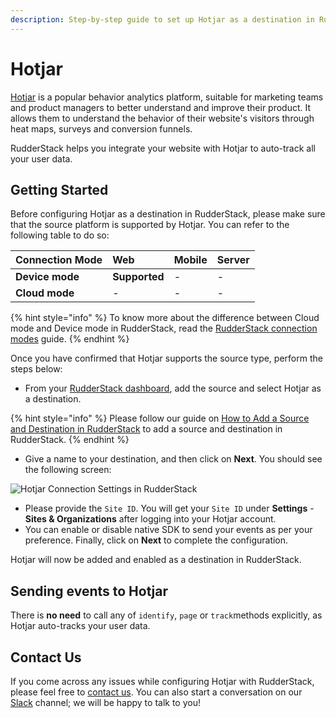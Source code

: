 ```yaml
---
description: Step-by-step guide to set up Hotjar as a destination in RudderStack
---
```


# Hotjar

[Hotjar](https://www.hotjar.com/) is a popular behavior analytics platform, suitable for marketing teams and product managers to better understand and improve their product. It allows them to understand the behavior of their website's visitors through heat maps, surveys and conversion funnels.

RudderStack helps you integrate your website with Hotjar to auto-track all your user data.

## Getting Started

Before configuring Hotjar as a destination in RudderStack, please make sure that the source platform is supported by Hotjar. You can refer to the following table to do so:

| **Connection Mode** | **Web** | **Mobile** | **Server** |
| :--- | :--- | :--- | :--- |
| **Device mode** | **Supported** | - | - |
| **Cloud mode** | - | - | - |

{% hint style="info" %}
To know more about the difference between Cloud mode and Device mode in RudderStack, read the [RudderStack connection modes](https://docs.rudderstack.com/get-started/rudderstack-connection-modes) guide.
{% endhint %}

Once you have confirmed that Hotjar supports the source type, perform the steps below:

* From your [RudderStack dashboard](https://app.rudderlabs.com/), add the source and select Hotjar as a destination.

{% hint style="info" %}
Please follow our guide on [How to Add a Source and Destination in RudderStack](https://docs.rudderstack.com/how-to-guides/adding-source-and-destination-rudderstack) to add a source and destination in RudderStack.
{% endhint %}

* Give a name to your destination, and then click on **Next**. You should see the following screen:

![Hotjar Connection Settings in RudderStack](../../.gitbook/assets/image%20%2842%29.png)

* Please provide the `Site ID`.  You will get your `Site ID` under **Settings** - **Sites & Organizations** after logging into your Hotjar account.
* You can enable or disable native SDK to send your events as per your preference. Finally, click on **Next** to complete the configuration. 

Hotjar will now be added and enabled as a destination in RudderStack.

## Sending events to Hotjar

There is **no need** to call any of `identify`, `page` or `track`methods explicitly, as Hotjar auto-tracks your user data.

## Contact Us

If you come across any issues while configuring Hotjar with RudderStack, please feel free to [contact us](mailto:%20docs@rudderstack.com). You can also start a conversation on our [Slack](https://resources.rudderstack.com/join-rudderstack-slack) channel; we will be happy to talk to you!





